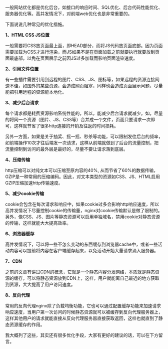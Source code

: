 一般网站优化都是优化后台，如接口的响应时间、SQL优化、后台代码性能优化、服务器优化等。高并发情况下，对前端web优化也是非常重要的。

下面说说几种常见的优化措施。

**1、HTML CSS JS位置**

一般需要将CSS放页面最上面，即HEAD部分，而将JS代码放页面底部。因为页面需要加载为CSS才进行渲染，而JS如果不是在页面加载之前就要执行就要放到页面最底部，以免在页面展示之前因JS过多加载而影响页面渲染速度。

**2、引用文件位置**

有一些插件需要引用到远程的图片、CSS、JS、图标等，如果远程的资源连接网速不佳，如国外的某些资源，会造成网页阻塞，同样也会造成页面展示问题，尽量能把引用远程的资源能本地化。

**3、减少后台请求**

每个请求都是耗费资源影响系统性能的，所以，能减少后台请求就减少。如，尽量的将同一个资源（图片、JS、CSS等）合并成一个文件，页面只要请求一次即可，这样就节省了很多http连接的开销及往返的时间损耗。

另外一方面，如果是关于抽奖、摇一摇、秒杀等功能，可以限制发往后台的频率，如前端操作10次才往后端发一次请求，这样从前端就做到了后台的流量控制，把流量控制到访问的最外层是最好的，尽量不要让请求落到底层。

**4、压缩传输**

http压缩可以对纯文本可以压缩至原内容的40%, 从而节省了60%的数据传输，GZIP是一种常用的压缩编码。因此，对文本类型的资源如CSS、JS、HTML启用GZIP压缩加速http传输速度。

**5、减少cookie传输**

cookie会包含在每次请求和响应中，如果cookie过多会影响http响应速度，所以高并发情况下尽量控制cookie的传输量，nginx对cookie传输默认是做了限制的。另外，像CSS、JS、图片等静态资源可以启用单独域名，禁用cookie对静态资源的传输，这样就能大大提高效率。

**6、浏览器缓存**

高并发情况下，可以将一些不怎么变动的东西缓存到浏览器cache中，或者一些活动内容可以提前将内容在客户端缓存起来，以免活动开始大量请求涌入服务器。

**7、CDN**

之前的文章有讲过CDN的概念，它就是一个静态内容分发网络，本质就是静态资源的缓存，可以将静态资源放到CDN上，这样，用户就能离自己最近的地方获取到资源，大大提高了用户访问速度。

**8、反向代理**

常用的反向代理nginx除了负载均衡功能，它也可以通过配置缓存功能来加速请求响应速度，当用户第一次访问的时候静态资源就可以被缓存到反向代理服务器上，这样其他用户的请求就能直接从反向代理服务器直接获取返回，这样也就直到了静态资源缓存的作用。

我大概列了这些，其实还有很多优化手段，大家有更好的建议的话，可以在下方留言。